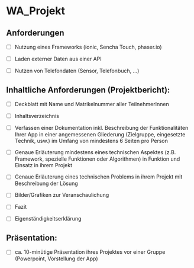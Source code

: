 # WA_Projekt

## Anforderungen

- [ ] Nutzung eines Frameworks (ionic, Sencha Touch, phaser.io)
- [ ] Laden externer Daten aus einer API
- [ ] Nutzen von Telefondaten (Sensor, Telefonbuch, ...)


## Inhaltliche Anforderungen (Projektbericht):
- [ ] Deckblatt mit Name und Matrikelnummer aller TeilnehmerInnen

- [ ] Inhaltsverzeichnis

- [ ] Verfassen einer Dokumentation inkl. Beschreibung der Funktionalitäten Ihrer App in einer angemessenen Gliederung (Zielgruppe, eingesetzte Technik, usw.) im Umfang von mindestens 6 Seiten pro Person

- [ ] Genaue Erläuterung mindestens eines technischen Aspektes (z.B. Framework, spezielle Funktionen oder Algorithmen) in Funktion und Einsatz in ihrem Projekt

- [ ] Genaue Erläuterung eines technischen Problems in ihrem Projekt mit Beschreibung der Lösung

- [ ] Bilder/Grafiken zur Veranschaulichung

- [ ] Fazit

- [ ] Eigenständigkeitserklärung

## Präsentation:
- [ ] ca. 10-minütige Präsentation ihres Projektes vor einer Gruppe (Powerpoint, Vorstellung der App)